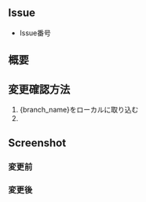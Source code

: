 ## Issue

- Issue番号

## 概要

## 変更確認方法

1. {branch_name}をローカルに取り込む
2. 

## Screenshot

### 変更前

### 変更後

